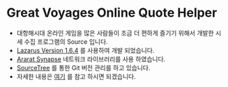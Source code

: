 # Great Voyages Online Quote Helper

* 대항해시대 온라인 게임을 많은 사람들이 조금 더 편하게 즐기기 위해서 개발한 시세 수집 프로그램의 Source 입니다.
* [Lazarus Version 1.6.4](https://www.lazarus-ide.org) 를 사용하여 개발 되었습니다.
* [Ararat Synapse](https://www.ararat.cz/synapse/doku.php/start) 네트워크 라이브러리를 사용 하였습니다.
* [SourceTree](https://www.sourcetreeapp.com) 를 통한 Git 버전 관리를 하고 있습니다.
* 자세한 내용은 [여기](http://gvonline.ga/) 를 참고 하시면 되겠습니다.
